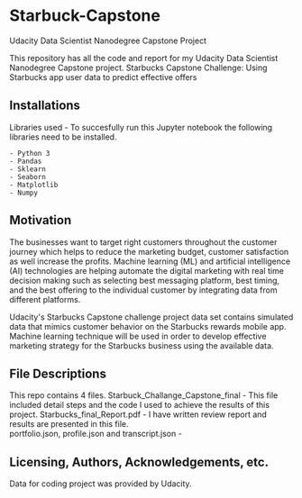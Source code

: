 # Starbuck-Capstone

Udacity Data Scientist Nanodegree Capstone Project

This repository has all the code and report for my Udacity Data Scientist Nanodegree Capstone project.
Starbucks Capstone Challenge: Using Starbucks app user data to predict effective offers
## Installations

Libraries used - To succesfully run this Jupyter notebook the following libraries need to be installed. 

    - Python 3
    - Pandas
    - Sklearn
    - Seaborn
    - Matplotlib
    - Numpy

## Motivation

The businesses want to target right customers throughout the customer journey which helps to reduce the marketing budget, customer satisfaction as well increase the profits.  Machine learning (ML) and artificial intelligence (AI) technologies are helping automate the digital marketing with real time decision making such as selecting best messaging platform, best timing, and the best offering to the individual customer by integrating data from different platforms.

Udacity's Starbucks Capstone challenge project data set contains simulated data that mimics customer behavior on the Starbucks rewards mobile app. Machine learning technique will be used in order to develop effective marketing strategy for the Starbucks business using the available data. 

## File Descriptions

This repo contains 4 files.
Starbuck_Challange_Capstone_final - This file included detail steps and the code I used to achieve the results of this project. 
Starbucks_final_Report.pdf - I have written review report and results are presented in this file.  
portfolio.json, profile.json and transcript.json - 



##  Licensing, Authors, Acknowledgements, etc.

Data for coding project was provided by Udacity.